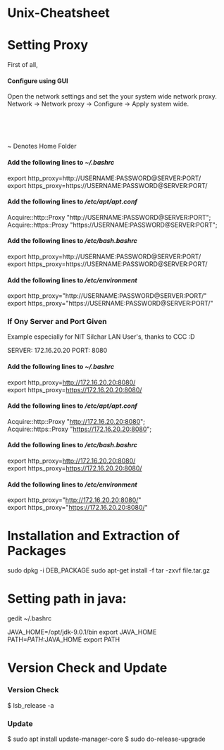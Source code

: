 # Unix-Cheatsheet

# Setting Proxy

First of all,

#### Configure using GUI

Open the network settings and set the your system wide network proxy.
Network -> Network proxy -> Configure -> Apply system wide.

<br><br><br>

~ Denotes Home Folder

#### Add the following lines to _~/.bashrc_


export http_proxy=http://USERNAME:PASSWORD@SERVER:PORT/ <br>
export https_proxy=https://USERNAME:PASSWORD@SERVER:PORT/ <br>
  
#### Add the following lines to _/etc/apt/apt.conf_


Acquire::http::Proxy "http://USERNAME:PASSWORD@SERVER:PORT"; <br>
Acquire::https::Proxy "https://USERNAME:PASSWORD@SERVER:PORT"; <br>

#### Add the following lines to _/etc/bash.bashrc_


export http_proxy=http://USERNAME:PASSWORD@SERVER:PORT/ <br>
export https_proxy=https://USERNAME:PASSWORD@SERVER:PORT/ <br>

#### Add the following lines to _/etc/environment_


export http_proxy="http://USERNAME:PASSWORD@SERVER:PORT/" <br>
export https_proxy="https://USERNAME:PASSWORD@SERVER:PORT/" <br>

### If Ony Server and Port Given

Example especially for NIT Silchar LAN User's, thanks to CCC :D

SERVER: 172.16.20.20
PORT: 8080

#### Add the following lines to _~/.bashrc_


export http_proxy=http://172.16.20.20:8080/ <br>
export https_proxy=https://172.16.20.20:8080/ <br>
  
#### Add the following lines to _/etc/apt/apt.conf_


Acquire::http::Proxy "http://172.16.20.20:8080"; <br>
Acquire::https::Proxy "https://172.16.20.20:8080"; <br>

#### Add the following lines to _/etc/bash.bashrc_


export http_proxy=http://172.16.20.20:8080/ <br>
export https_proxy=https://172.16.20.20:8080/ <br>

#### Add the following lines to _/etc/environment_


export http_proxy="http://172.16.20.20:8080/" <br>
export https_proxy="https://172.16.20.20:8080/" <br>

# Installation and Extraction of Packages

sudo dpkg -i DEB_PACKAGE
sudo apt-get install -f
tar -zxvf file.tar.gz



# Setting path in java:


gedit ~/.bashrc

JAVA_HOME=/opt/jdk-9.0.1/bin
export JAVA_HOME 
PATH=$PATH:$JAVA_HOME 
export PATH



# Version Check and Update

### Version Check
$ lsb_release -a

### Update
$ sudo apt install update-manager-core
$ sudo do-release-upgrade
